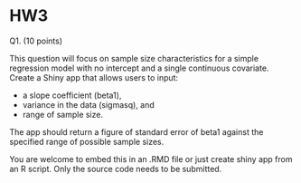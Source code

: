 # HW3

Q1. (10 points)

This question will focus on sample size characteristics for a simple regression model with no intercept and a single continuous covariate. Create a Shiny app that allows users to input:

- a slope coefficient (beta1),
- variance in the data (sigmasq), and
- range of sample size.


The app should return a figure of standard error of beta1 against the specified range of possible sample sizes.

You are welcome to embed this in an .RMD file or just create shiny app from an R script. Only the source code needs to be submitted.
